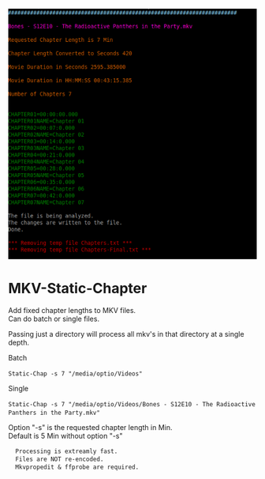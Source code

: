 ![ScreenShot](https://raw.githubusercontent.com/optio50/MKV-Static-Chapter/main/ScreenShot.png?raw=true|alt=octocat)

# MKV-Static-Chapter
Add fixed chapter lengths to MKV files.   
Can do batch or single files.   

Passing just a directory will process all mkv's in that directory at a single depth.

Batch   

```Static-Chap -s 7 "/media/optio/Videos"```

Single   

```Static-Chap -s 7 "/media/optio/Videos/Bones - S12E10 - The Radioactive Panthers in the Party.mkv"```   
   
   Option "-s" is the requested chapter length in Min.   
   Default is 5 Min without option "-s"   
      
      Processing is extreamly fast.   
      Files are NOT re-encoded.   
      Mkvpropedit & ffprobe are required.   
